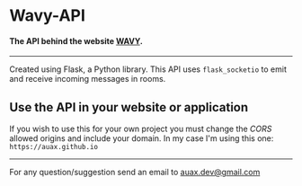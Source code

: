 # Wavy-API 
#### The API behind the website [WAVY](https://auax.github.io/wavy/#/).
---
Created using Flask, a Python library.
This API uses `flask_socketio` to emit and receive incoming messages in rooms.

## Use the API in your website or application
If you wish to use this for your own project you must change the *CORS* allowed origins and include your domain. In my case I'm using this one: `https://auax.github.io`

---
For any question/suggestion send an email to auax.dev@gmail.com